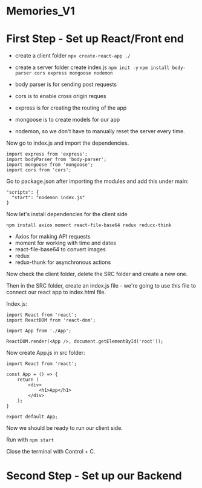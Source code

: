 # Memories_V1


# First Step - Set up React/Front end


- create a client folder
```npx create-react-app ./```



- create a server folder
create index.js
```npm init -y```
```npm install body-parser cors express mongoose nodemon```

- body parser is for sending post requests
- cors is to enable cross origin reques
- express is for creating the routing of the app
- mongoose is to create models for our app
- nodemon, so we don't have to manually reset the server every time.

Now go to index.js and import the dependencies.

```
import express from 'express';
import bodyParser from 'body-parser';
import mongoose from 'mongoose';
import cors from 'cors';
```

Go to package.json after importing the modules and add this under main:

```"type": "module",
"scripts": {
  "start": "nodemon index.js"
}

```



Now let's install dependencies for the client side 

```npm install axios moment react-file-base64 redux reducx-think```

- Axios for making API requests
- moment for working with time and dates
- react-file-base64 to convert images
- redux
- redux-thunk for asynchronous actions


Now check the client folder, delete the SRC folder and create a new one.

Then in the SRC folder, create an index.js file - we're going to use this file to connect our react app to index.html file.


Index.js:

```
import React from 'react';
import ReactDOM from 'react-dom';

import App from './App';

ReactDOM.render(<App />, document.getElementById('root'));

```


Now create App.js in src folder:

```
import React from 'react';

const App = () => {
    return (
        <div>
            <h1>App</h1>
        </div>
    );
}

export default App;
```


Now we should be ready to run our client side.

Run with ```npm start```

Close the terminal with Control + C.



# Second Step -  Set up our Backend
